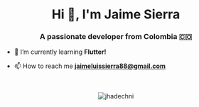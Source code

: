 <h1 align="center">Hi 👋, I'm Jaime Sierra</h1>
<h3 align="center">A passionate developer from Colombia 🇨🇴</h3>

- 🌱 I’m currently learning **Flutter!**

- 📫 How to reach me **jaimeluissierra88@gmail.com**


<br/>
<p align="center">
<img align="center" src="https://github-readme-stats.vercel.app/api/top-langs?username=jhadechni&show_icons=true&locale=en&layout=compact" alt="jhadechni" />
<p>
